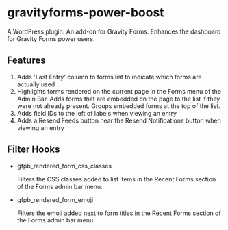 # gravityforms-power-boost

A WordPress plugin. An add-on for Gravity Forms. Enhances the dashboard for Gravity Forms power users. 

## Features

1. Adds 'Last Entry' column to forms list to indicate which forms are actually used
1. Highlights forms rendered on the current page in the Forms menu of the Admin Bar. Adds forms that are embedded on the page to the list if they were not already present. Groups embedded forms at the top of the list.
1. Adds field IDs to the left of labels when viewing an entry
1. Adds a Resend Feeds button near the Resend Notifications button when viewing an entry

## Filter Hooks

- gfpb_rendered_form_css_classes

  Filters the CSS classes added to list items in the Recent Forms section of the
  Forms admin bar menu.

- gfpb_rendered_form_emoji

  Filters the emoji added next to form titles in the Recent Forms section of the
  Forms admin bar menu.